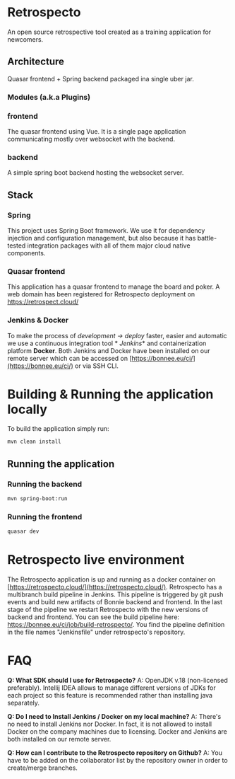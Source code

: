 # Retrospecto

An open source retrospective tool created as a training application for newcomers.

## Architecture

Quasar frontend + Spring backend packaged ina single uber jar.

### Modules (a.k.a Plugins)

### frontend

The quasar frontend using Vue. It is a single page application communicating mostly over websocket with the backend.

### backend

A simple spring boot backend hosting the websocket server.

## Stack

### Spring

This project uses Spring Boot framework.
We use it for dependency injection and configuration management, but also because it has battle-tested integration
packages with all of them major cloud native components.

### Quasar frontend

This application has a quasar frontend to manage the board and poker. A web domain has been registered for Retrospecto
deployment on https://retrospect.cloud/

### Jenkins & Docker

To make the process of *development -> deploy* faster, easier and automatic we use a continuous integration tool *
*Jenkins** and
containerization platform **Docker**. Both Jenkins and Docker have been installed on our remote server
which can be accessed on [https://bonnee.eu/ci/](https://bonnee.eu/ci/) or via SSH CLI.

# Building & Running the application locally

To build the application simply run:

```bash
mvn clean install
```

## Running the application

### Running the backend

```bash
mvn spring-boot:run
```

### Running the frontend

```bash
quasar dev
```

# Retrospecto live environment

The Retrospecto application is up and running as a docker container
on [https://retrospecto.cloud/](https://retrospecto.cloud/).
Retrospecto has a multibranch build pipeline in Jenkins. This pipeline is triggered by git push events and build new
artifacts of Bonnie backend and frontend.
In the last stage of the pipeline we restart Retrospecto with the new versions of backend and frontend.
You can see the build pipeline here: https://bonnee.eu/ci/job/build-retrospecto/. You find the pipeline definition in
the file names "Jenkinsfile" under retrospecto's repository.

# FAQ

**Q: What SDK should I use for Retrospecto?**
A: OpenJDK v.18 (non-licensed preferably). Intellij IDEA allows to manage different versions of JDKs for each project
so this feature is recommended rather than installing java separately.

**Q: Do I need to Install Jenkins / Docker on my local machine?**
A: There's no need to install Jenkins nor Docker. In fact, it is not allowed to install Docker on the company machines
due to licensing.
Docker and Jenkins are both installed on our remote server.

**Q: How can I contribute to the Retrospecto repository on Github?**
A: You have to be added on the collaborator list by the repository owner in order to create/merge branches.
